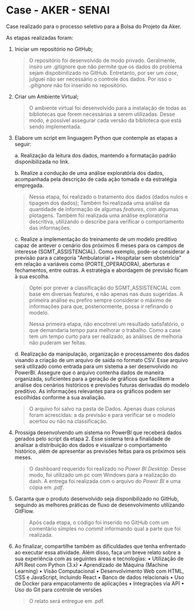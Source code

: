 # Case - AKER - SENAI

Case realizado para o processo seletivo para a Bolsa do Projeto da Aker. <p>

As etapas realizadas foram:

1. Iniciar um repositório no GitHub;
    > O repositório foi desenvolvido de modo privado. Geralmente, insiro um .gitignore que não permite que os dados do problema sejam dispobinilizado no GitHub. Entretanto, por ser um *case*, julguei não ser necessário o controle dos dados. Por isso o *.gitignore* não foi inserido no repositório.

1. Criar um Ambiente Virtual;
    > O ambiente virtual foi desenvolvido para a instalação de todas as bibliotecas que forem necessárias a serem utilizadas. Desse modo, é possível assegurar cada versão da biblioteca que está sendo implementada.

1. Elabore um script em linguagem Python que contemple as etapas a  seguir:

    a. Realização da leitura dos dados, mantendo a formatação padrão disponibilizada no link.

    b. Realize a condução de uma análise exploratória dos dados, acompanhada pela descrição de cada ação tomada e da estratégia empregada.
    > Nessa etapa, foi realizado o tratamento dos dados (dados nulos e tipagem dos dados);
    > Também foi realizada uma análise da quantidade de informação de algumas *features*, com algumas plotagens.
    > Também foi realizada uma análise exploratória descritiva, utilizando o describe para verificar o comportamento das informações.

    c. Realize a implementação do treinamento de um modelo preditivo capaz de antever o cenário dos próximos 6 meses para os campos de interesse (SGMT_ASSISTENCIAL). Como exemplo, pode-se considerar a previsão para a categoria "Ambulatorial + Hospitalar sem obstetrícia" em relação a variáveis como (PORTE_OPERADORA), aberturas e fechamentos, entre outras. A estratégia e abordagem de previsão ficam à sua escolha.
    > Optei por prever a classificação do SGMT_ASSISTENCIAL com base em diversas features, e não apenas nas duas sugeridas. A primeira análise eu prefiro sempre considerar o máximo de informações para que, posteriormente, possa ir refinando o modelo. <p>
    > Nessa primeira etapa, não encotnrei um resultado satisfatório, o que demandaria tempo para melhorar o trabalho. Como a case tem um tempo curto para ser realizado, as análises de melhoria não puderam ser feitas.

    d. Realização da manipulação, organização e processamento dos dados visando a criação de um arquivo de saída no formato CSV. Esse arquivo será utilizado como entrada para um sistema a ser desenvolvido no PowerBI. Assegure que o arquivo contenha dados de maneira organizada, suficientes para a geração de gráficos que facilitem a análise dos cenários históricos e previsões futuras derivadas do modelo preditivo. As informações relevantes para os gráficos podem ser escolhidas conforme a sua avaliação.
    > O arquivo foi salvo na pasta de Dados. Apenas duas colunas foram acrescidas: a da previsão e para verificar se o modelo acertou ou não na classificação.


1. Prossiga desenvolvendo um sistema no PowerBI que receberá dados gerados pelo script da etapa 2. Esse sistema terá a finalidade de analisar a distribuição dos dados e visualizar o comportamento histórico, além de apresentar as previsões feitas para os próximos seis meses.
    > O dashboard requerido foi realizado no *Power BI Desktop*. Desse modo, foi utilizado um pc com Windows para a realização do dash.
    > A entrega foi realizada com o arquivo do *Power BI* e uma cópia em *.pdf*.


1. Garanta que o produto desenvolvido seja disponibilizado no GitHub, seguindo as melhores práticas de fluxo de desenvolvimento utilizando GitFlow.
    > Após cada etapa, o código foi inserido no GitHub com um comentário simples no *commit* informando qual a parte que foi realizada.


1. Ao finalizar, compartilhe também as dificuldades que tenha enfrentado ao executar essa atividade. Além disso,
faça um breve relato sobre a sua experiência com as seguintes áreas e tecnologias:
• Utilização de API Rest com Python (3.x)
• Aprendizado de Máquina (Machine Learning)
• Visão Computacional
• Desenvolvimento Web com HTML, CSS e JavaScript, incluindo React
• Banco de dados relacionais
• Uso de Docker para empacotamento de aplicações
• Integrações via API
• Uso do Git para controle de versões
    > O relato será entregue em .pdf.